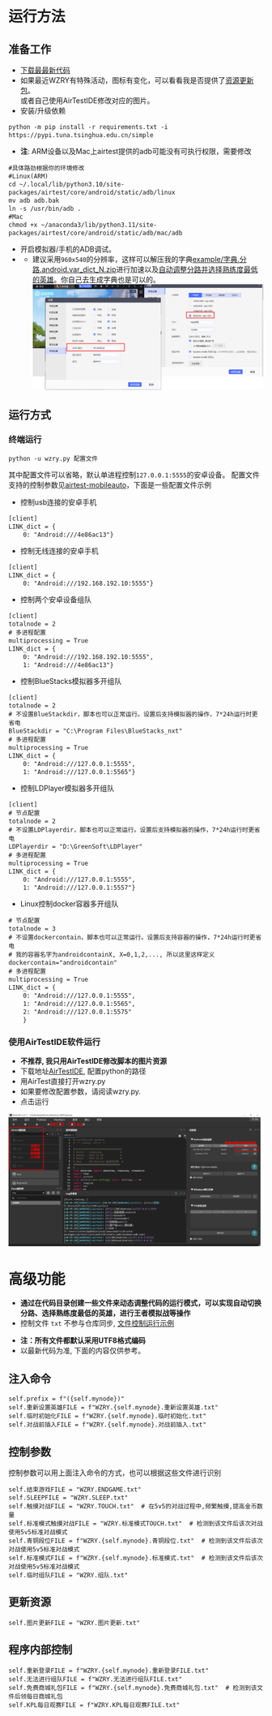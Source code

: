 # 运行方法
## 准备工作
* [下载最最新代码](https://github.com/cndaqiang/AirTest_MobileAuto_WZRY/releases)
* 如果最近WZRY有特殊活动，图标有变化，可以看看我是否提供了[资源更新包](https://github.com/cndaqiang/AirTest_MobileAuto_WZRY/issues/8)。<br>或者自己使用AirTestIDE修改对应的图片。
* 安装/升级依赖
```
python -m pip install -r requirements.txt -i https://pypi.tuna.tsinghua.edu.cn/simple  
```
* **注**: ARM设备以及Mac上airtest提供的adb可能没有可执行权限，需要修改
```
#具体路劲根据你的环境修改
#Linux(ARM)
cd ~/.local/lib/python3.10/site-packages/airtest/core/android/static/adb/linux
mv adb adb.bak
ln -s /usr/bin/adb .
#Mac
chmod +x ~/anaconda3/lib/python3.11/site-packages/airtest/core/android/static/adb/mac/adb
```
* 开启模拟器/手机的ADB调试。
* * 建议采用`960x540`的分辨率，这样可以解压我的字典[example/字典.分路.android.var_dict_N.zip](https://github.com/cndaqiang/AirTest_MobileAuto_WZRY/raw/master/example/%E5%AD%97%E5%85%B8.%E5%88%86%E8%B7%AF.android.var_dict_N.zip)进行加速以及[自动调整分路并选择熟练度最低的英雄](https://github.com/cndaqiang/AirTest_MobileAuto_WZRY/issues/13#issuecomment-2205392546)。你自己去生成字典也是可以的。
![Alt text](doc/LDplayer.png)


## 运行方式
### 终端运行
```
python -u wzry.py 配置文件
```
其中配置文件可以省略，默认单进程控制`127.0.0.1:5555`的安卓设备。
配置文件支持的控制参数见[airtest-mobileauto](https://pypi.org/project/airtest-mobileauto/)，下面是一些配置文件示例

* 控制usb连接的安卓手机
```
[client]
LINK_dict = {
    0: "Android:///4e86ac13"}
```

* 控制无线连接的安卓手机
```
[client]
LINK_dict = {
    0: "Android:///192.168.192.10:5555"}
```

* 控制两个安卓设备组队
```
[client]
totalnode = 2
# 多进程配置
multiprocessing = True
LINK_dict = {
    0: "Android:///192.168.192.10:5555",
    1: "Android:///4e86ac13"}
```

* 控制BlueStacks模拟器多开组队
```
[client]
totalnode = 2
# 不设置BlueStackdir，脚本也可以正常运行。设置后支持模拟器的操作，7*24h运行时更省电
BlueStackdir = "C:\Program Files\BlueStacks_nxt"
# 多进程配置
multiprocessing = True
LINK_dict = {
    0: "Android:///127.0.0.1:5555",
    1: "Android:///127.0.0.1:5565"}
```

* 控制LDPlayer模拟器多开组队
```
[client]
# 节点配置
totalnode = 2
# 不设置LDPlayerdir，脚本也可以正常运行。设置后支持模拟器的操作，7*24h运行时更省电
LDPlayerdir = "D:\GreenSoft\LDPlayer"
# 多进程配置
multiprocessing = True
LINK_dict = {
    0: "Android:///127.0.0.1:5555",
    1: "Android:///127.0.0.1:5557"}
```

* Linux控制docker容器多开组队
```
# 节点配置
totalnode = 3
# 不设置dockercontain，脚本也可以正常运行。设置后支持容器的操作，7*24h运行时更省电
# 我的容器名字为androidcontainX, X=0,1,2,..., 所以这里这样定义
dockercontain="androidcontain"
# 多进程配置
multiprocessing = True
LINK_dict = {
    0: "Android:///127.0.0.1:5555",
    1: "Android:///127.0.0.1:5565",
    2: "Android:///127.0.0.1:5575"
    }
```

### 使用AirTestIDE软件运行
* **不推荐, 我只用AirTestIDE修改脚本的图片资源**
* 下载地址[AirTestIDE](https://airtest.netease.com/), 配置python的路径
* 用AirTest直接打开wzry.py
* 如果要修改配置参数，请阅读wzry.py.
* 点击运行

![Alt text](doc/airtestguirun.png)





# 高级功能
* **通过在代码目录创建一些文件来动态调整代码的运行模式，可以实现自动切换分路、选择熟练度最低的英雄，进行王者模拟战等操作**
* 控制文件 `txt` 不参与仓库同步, [文件控制运行示例](https://github.com/cndaqiang/AirTest_MobileAuto_WZRY/issues/13)
- **注：所有文件都默认采用UTF8格式编码**
- 以最新代码为准, 下面的内容仅供参考。

## 注入命令
```
self.prefix = f"({self.mynode})"
self.重新设置英雄FILE = f"WZRY.{self.mynode}.重新设置英雄.txt"
self.临时初始化FILE = f"WZRY.{self.mynode}.临时初始化.txt"
self.对战前插入FILE = f"WZRY.{self.mynode}.对战前插入.txt"
```

## 控制参数
控制参数可以用上面注入命令的方式，也可以根据这些文件进行识别
```
self.结束游戏FILE = "WZRY.ENDGAME.txt"
self.SLEEPFILE = "WZRY.SLEEP.txt"
self.触摸对战FILE = "WZRY.TOUCH.txt"  # 在5v5的对战过程中,频繁触摸,提高金币数量
self.标准模式触摸对战FILE = "WZRY.标准模式TOUCH.txt"  # 检测到该文件后该次对战使用5v5标准对战模式
self.青铜段位FILE = f"WZRY.{self.mynode}.青铜段位.txt"  # 检测到该文件后该次对战使用5v5标准对战模式
self.标准模式FILE = f"WZRY.{self.mynode}.标准模式.txt"  # 检测到该文件后该次对战使用5v5标准对战模式
self.临时组队FILE = "WZRY.组队.txt"
```


## 更新资源
```
self.图片更新FILE = "WZRY.图片更新.txt"
```

## 程序内部控制
```
self.重新登录FILE = f"WZRY.{self.mynode}.重新登录FILE.txt"
self.无法进行组队FILE = f"WZRY.无法进行组队FILE.txt"
self.免费商城礼包FILE = f"WZRY.{self.mynode}.免费商城礼包.txt"  # 检测到该文件后领每日商城礼包
self.KPL每日观赛FILE = f"WZRY.KPL每日观赛FILE.txt"
```
